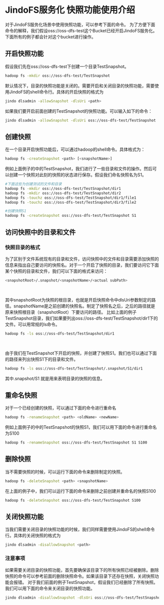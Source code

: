 # JindoFS服务化 快照功能使用介绍
对于JindoFS服务化场景中使用快照功能，可以参考下面的命令。
为了方便下面命令的解释，我们假设oss://oss-dfs-test这个Bucket已经开启JindoFS服务化。下面所有的例子都会针对这个bucket进行操作。
## 开启快照功能
假设我们先在oss://oss-dfs-test下创建一个目录TestSnapshot。
```bash
hadoop fs -mkdir oss://oss-dfs-test/TestSnapshot
```
默认情况下，目录的快照功能是关闭的。需要开启和关闭目录的快照功能，需要使用JindoFS的shell命令行。具体的开启快照的格式为
```bash
jindo dlsadmin -allowSnapshot -dlsUri <path>
```
如果我们要开启前面创建的TestSnapshot的快照功能。可以输入如下的命令：
```bash
jindo dlsadmin -allowSnapshot -dlsUri oss://oss-dfs-test/TestSnapshot
```
## 创建快照
在一个目录开启快照功能后，可以通过hadoop的shell命令。具体格式为：
```bash
hadoop fs -createSnapshot <path> [<snapshotName>]
```
例如上面例子的中的TestSnapshot，我们进行了一些目录和文件的操作。然后可以创建一个快照对此刻的快照的状态进行保存。假设我们命名快照名为S1。
```bash
#下面这些为创建测试的文件和目录
hadoop fs -mkdir oss://oss-dfs-test/TestSnapshot/dir1
hadoop fs -mkdir oss://oss-dfs-test/TestSnapshot/dir2
hadoop fs -touchz oss://oss-dfs-test/TestSnapshot/dir1/file1
hadoop fs -touchz oss://oss-dfs-test/TestSnapshot/dir3/file2

#创建快照S1
hadoop fs -createSnapshot oss://oss-dfs-test/TestSnapshot S1
```
## 访问快照中的目录和文件
### 快照目录的格式
为了区别于文件系统现有的目录和文件，访问快照中的文件和目录需要添加快照的信息来指出自己要访问的快照名。对于一个开启了快照的目录，我们要访问它下面某个快照的目录和文件，我们可以下面的格式来访问：
​

```bash
<snapshotRoot>/.snapshot/<snapshotName>/<actual subPath>
```
​

其中snapshotRoot为快照的根目录，也就是开启快照命令中dlsUri参数制定的路径。snapshotName是之前创建的快照名。制定了快照名之后，之后的路径就是原来快照根目录（snapshotRoot）下要访问的路径。
比如上面的例子TestSnapshot目录，我们如果要列出oss://oss-dfs-test/TestSnapshot/dir1下的文件。可以用常规的ls命令。
```bash
hadoop fs -ls oss://oss-dfs-test/TestSnapshot/dir1
```
​

由于我们在TestSnapshot下开启的快照，并创建了快照S1。我们也可以通过下面的路径来列出快照S1下的目录和文件。
```bash
hadoop fs -ls oss://oss-dfs-test/TestSnapshot/.snapshot/S1/dir1
```
其中.snapshot/S1 就是用来表明目录的快照的信息。
## 重命名快照
对于一个已经创建的快照，可以通过下面的命令进行重命名
```bash
hadoop fs -renameSnapshot <path> <oldName> <newName>
```
例如上面例子的中的TestSnapshot的快照S1，我们可以用下面的命令进行重命名为S100
​

```bash
hadoop fs -renameSnapshot oss://oss-dfs-test/TestSnapshot S1 S100
```
## 删除快照
当不需要快照的时候，可以运行下面的命令来删除制定的快照。
```bash
hadoop fs -deleteSnapshot <path> <snapshotName>
```
在上面的例子中，我们可以运行下面的命令来删除之前创建并重命名的快照S100
```bash
hadoop fs -deleteSnapshot oss://oss-dfs-test/TestSnapshot S100
```
## 关闭快照功能
当我们需要关闭目录的快照功能的时候，我们同样需要使用JindoFS的shell命令行。具体的关闭快照的格式为
```bash
jindo dlsadmin -disallowSnapshot <path>
```
### 注意事项
如果需要关闭目录的快照功能，首先要确保该目录下的所有快照已经被删除。删除快照的命令可以参考前面的删除快照命令。如果该目录下还存在快照，关闭快照功能会报错。
对于我们前面的例子TestSnapshot，假设我们已经删除了所有快照。我们可以用下面的命令来关闭目录的快照功能。
```bash
jindo dlsadmin -disallowSnapshot -dlsUri oss://oss-dfs-test/TestSnapshot
```
